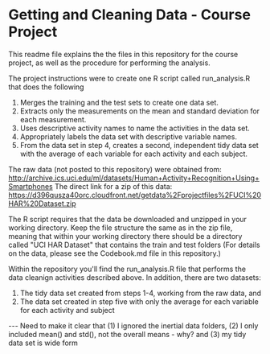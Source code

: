 # Getting and Cleaning Data - Course Project

This readme file explains the the files in this repository for the course project, as well as the procedure for performing the analysis.

The project instructions were to create one R script called run_analysis.R that does the following
1. Merges the training and the test sets to create one data set.
2. Extracts only the measurements on the mean and standard deviation for each measurement.
3. Uses descriptive activity names to name the activities in the data set.
4. Appropriately labels the data set with descriptive variable names.
5. From the data set in step 4, creates a second, independent tidy data set with the average of each variable for each activity and each subject.

The raw data (not posted to this repository) were obtained from:
http://archive.ics.uci.edu/ml/datasets/Human+Activity+Recognition+Using+Smartphones 
The direct link for a zip of this data:
https://d396qusza40orc.cloudfront.net/getdata%2Fprojectfiles%2FUCI%20HAR%20Dataset.zip 

The R script requires that the data be downloaded and unzipped in your working directory.
Keep the file structure the same as in the zip file, meaning that within your working directory there should be a directory called "UCI HAR Dataset" that contains the train and test folders
(For details on the data, please see the Codebook.md file in this repository.)

Within the repository you'll find the run_analysis.R file that performs the data cleanign activities described above. In addition, there are two datasets:
1. The tidy data set created from steps 1-4, working from the raw data, and
2. The data set created in step five with only the average for each variable for each activity and subject



--- Need to make it clear that (1) I ignored the inertial data folders, (2) I only included mean() and std(), not the overall means - why? and (3) my tidy data set is wide form

